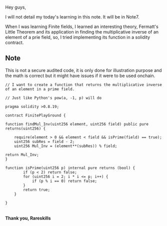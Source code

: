 Hey guys,

I will not detail my today's learning in this note. It will be in Note7.

When I was learning Finite fields, I learned an interesting theory, Fermatt's Little Theorem and its application in finding the multiplicative inverse of an element of a prie field, so, I tried implementing its function in a solidity contract.

## Note
This is not a secure audited code, it is only done for illustration purpose and the math is correct but it might have issues if it were to be used onchain.

```solidity
// I want to create a function that returns the multiplicative inverse of an element in a prime field.

// Just like Python's pow(a, -1, p) will do

pragma solidity >0.8.19;

contract FinitePlayGround {

function findMul_Inv(uint256 element, uint256 field) public pure returns(uint256) {

    require(element > 0 && element < field && isPrime(field) == true);
    uint256 subRes = field - 2;
    uint256 Mul_Inv = (element**(subRes)) % field;

return Mul_Inv;
}

function isPrime(uint256 p) internal pure returns (bool) {
        if (p < 2) return false;
        for (uint256 i = 2; i * i <= p; i++) {
            if (p % i == 0) return false;
        }
        return true;
    }

}


```

#### Thank you, Rareskills